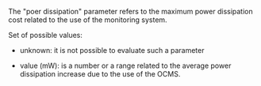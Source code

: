 The "poer dissipation" parameter refers to the maximum power dissipation cost related to the use of the monitoring system.

Set of possible values:

- unknown: it is not possible to evaluate such a parameter

- value (mW): is a number or a range related to the average power dissipation increase due to the use of the OCMS.
